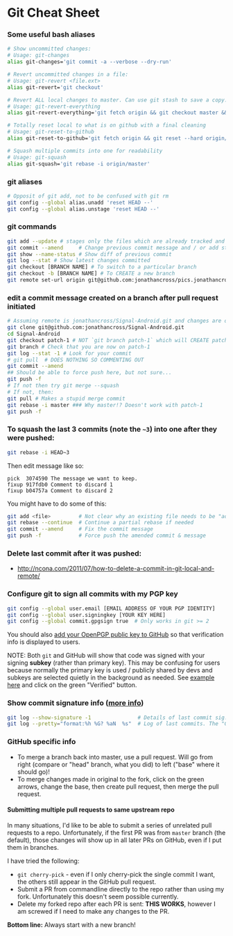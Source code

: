 Git Cheat Sheet
=======================

### Some useful bash aliases
```bash
# Show uncommitted changes:
# Usage: git-changes
alias git-changes='git commit -a --verbose --dry-run'

# Revert uncommitted changes in a file:
# Usage: git-revert <file.ext>
alias git-revert='git checkout'

# Revert ALL local changes to master. Can use git stash to save a copy.
# Usage: git-revert-everything
alias git-revert-everything='git fetch origin && git checkout master && git reset --hard origin/master'

# Totally reset local to what is on github with a final cleaning
# Usage: git-reset-to-github
alias git-reset-to-github='git fetch origin && git reset --hard origin/master && git clean -ffdx'

# Squash multiple commits into one for readability
# Usage: git-squash
alias git-squash='git rebase -i origin/master'
```

### git aliases
```bash
# Opposit of git add, not to be confused with git rm
git config --global alias.unadd 'reset HEAD --'
git config --global alias.unstage 'reset HEAD --'
```

### git commands
```bash
git add --update # stages only the files which are already tracked and not new
git commit --amend     # Change previous commit message and / or add staged files.
git show --name-status # Show diff of previous commit
git log --stat # Show latest changes committed
git checkout [BRANCH NAME] # To switch to a particular branch
git checkout -b [BRANCH NAME] # To CREATE a new branch
git remote set-url origin git@github.com:jonathancross/pics.jonathancross.com.git # Allow git push via ssh without password
```

### edit a commit message created on a branch after pull request initiated
```bash
# Assuming remote is jonathancross/Signal-Android.git and changes are on branch patch-1
git clone git@github.com:jonathancross/Signal-Android.git
cd Signal-Android
git checkout patch-1 # NOT `git branch patch-1` which will CREATE patch-1!!!!!!!!!
git branch # Check that you are now on patch-1
git log --stat -1 # Look for your commit
# git pull  # DOES NOTHING SO COMMENTING OUT
git commit --amend
## Should be able to force push here, but not sure...
git push -f
# If not then try git merge --squash
# If not, then:
git pull # Makes a stupid merge commit
git rebase -i master ### Why master!? Doesn't work with patch-1
git push -f
```


### To squash the last 3 commits (note the `~3`) into one after they were pushed:
```bash
git rebase -i HEAD~3
```

Then edit message like so:
```
pick  3074590 The message we want to keep.
fixup 917fdb0 Comment to discard 1
fixup b04757a Comment to discard 2
```

You might have to do some of this:
```bash
git add <file>         # Not clear why an existing file needs to be "added", but this is the way to mark resolution of conflicts.
git rebase --continue  # Continue a partial rebase if needed
git commit --amend     # Fix the commit message
git push -f            # Force push the amended commit & message
```

### Delete last commit after it was pushed:

* http://ncona.com/2011/07/how-to-delete-a-commit-in-git-local-and-remote/

### Configure git to sign all commits with my PGP key
```bash
git config --global user.email [EMAIL ADDRESS OF YOUR PGP IDENTITY]
git config --global user.signingkey [YOUR KEY HERE]
git config --global commit.gpgsign true  # Only works in git >= 2
```

You should also [add your OpenPGP public key to GitHub](https://github.com/settings/keys) so that verification info is displayed to users.

NOTE: Both `git` and GitHub will show that code was signed with your signing **subkey** (rather than primary key).  This may be confusing for users because normally the primary key is used / publicly shared by devs and subkeys are selected quietly in the background as needed.  See [example here](https://github.com/jonathancross/j-renamer/commit/e93093aa5d87a33b0758b1614c31d70aae7999ed) and click on the green "Verified" button.

### Show commit signature info ([more info](https://git-scm.com/book/en/v2/Git-Tools-Signing-Your-Work))
```bash
git log --show-signature -1               # Details of last commit sig.
git log --pretty="format:%h %G? %aN  %s"  # Log of last commits. The "G" means good signature, "N" means no sig.
```

### GitHub specific info
* To merge a branch back into master, use a pull request.  Will go from right (compare or "head" branch, what you did) to left ("base" where it should go)!
* To merge changes made in original to the fork, click on the green arrows, change the base, then create pull request, then merge the pull request.

#### Submitting multiple pull requests to same upstream repo
In many situations, I'd like to be able to submit a series of unrelated pull requests to a repo.
Unfortunately, if the first PR was from `master` branch (the default), those changes will show up in all later PRs on GitHub, even if I put them in branches.

I have tried the following:

* `git cherry-pick` - even if I only cherry-pick the single commit I want, the others still appear in the GitHub pull request.
* Submit a PR from commandline directly to the repo rather than using my fork.  Unfortunately this doesn't seem possible currently.
* Delete my forked repo after each PR is sent: **THIS WORKS**, however I am screwed if I need to make any changes to the PR.

**Bottom line:** Always start with a new branch!
